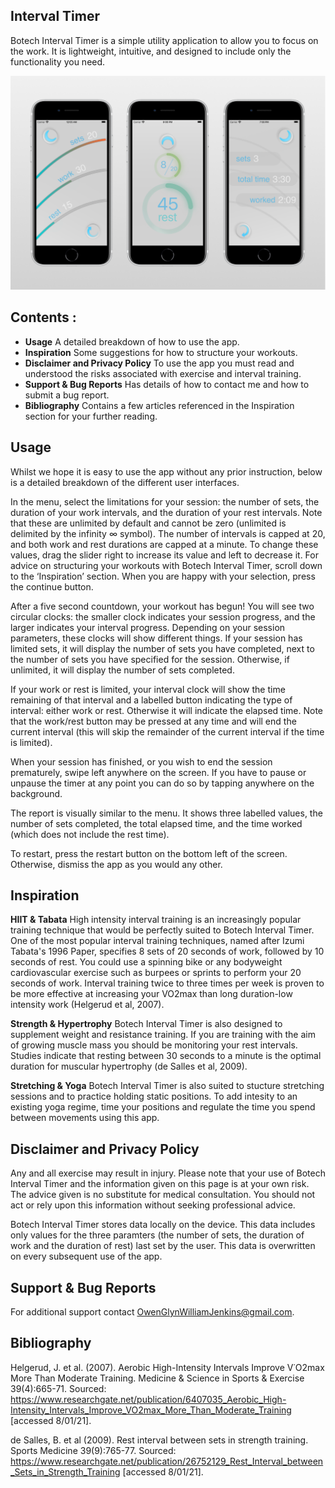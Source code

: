 ## Interval Timer

Botech Interval Timer is a simple utility application to allow you to focus on the work. It is lightweight, intuitive, and designed to include only the functionality you need.

![Image](https://raw.githubusercontent.com/OGWJ/IntervalTimer/gh-pages/FrameLight1024.png "test")

## Contents :
- **Usage**
	A detailed breakdown of how to use the app.
- **Inspiration**
	Some suggestions for how to structure your workouts.
- **Disclaimer and Privacy Policy**
	To use the app you must read and understood the risks associated with exercise and interval training.
- **Support & Bug Reports**
	Has details of how to contact me and how to submit a bug report.
- **Bibliography**
	Contains a few articles referenced in the Inspiration section for your further reading.

## Usage
Whilst we hope it is easy to use the app without any prior instruction, below is a detailed breakdown of the different user interfaces.

In the menu, select the limitations for your session: the number of sets, the duration of your work intervals, and the duration of your rest intervals. Note that these are unlimited by default and cannot be zero (unlimited is delimited by the infinity ∞ symbol). The number of intervals is capped at 20, and both work and rest durations are capped at a minute. To change these values, drag the slider right to increase its value and left to decrease it. For advice on structuring your workouts with Botech Interval Timer, scroll down to the ‘Inspiration’ section. When you are happy with your selection, press the continue button.

After a five second countdown, your workout has begun! You will see two circular clocks: the smaller clock indicates your session progress, and the larger indicates your interval progress. Depending on your session parameters, these clocks will show different things. If your session has limited sets, it will display the number of sets you have completed, next to the number of sets you have specified for the session. Otherwise, if unlimited, it will display the number of sets completed.

If your work or rest is limited, your interval clock will show the time remaining of that interval and a labelled button indicating the type of interval: either work or rest. Otherwise it will indicate the elapsed time. Note that the work/rest button may be pressed at any time and will end the current interval (this will skip the remainder of the current interval if the time is limited).

When your session has finished, or you wish to end the session prematurely, swipe left anywhere on the screen. If you have to pause or unpause the timer at any point you can do so by tapping anywhere on the background.

The report is visually similar to the menu. It shows three labelled values, the number of sets completed, the total elapsed time, and the time worked (which does not include the rest time).

To restart, press the restart button on the bottom left of the screen. Otherwise, dismiss the app as you would any other.

## Inspiration

**HIIT & Tabata**
High intensity interval training is an increasingly popular training technique that would be perfectly suited to Botech Interval Timer. One of the most popular interval training techniques, named after Izumi Tabata's 1996 Paper, specifies 8 sets of 20 seconds of work, followed by 10 seconds of rest. You could use a spinning bike or any bodyweight cardiovascular exercise such as burpees or sprints to perform your 20 seconds of work. Interval training twice to three times per week is proven to be more effective at increasing your VO2max than long duration-low intensity work (Helgerud et al, 2007).

**Strength & Hypertrophy**
Botech Interval Timer is also designed to supplement weight and resistance training. If you are training with the aim of growing muscle mass you should be monitoring your rest intervals. Studies indicate that resting between 30 seconds to a minute is the optimal duration for muscular hypertrophy (de Salles et al, 2009).

**Stretching & Yoga**
Botech Interval Timer is also suited to stucture stretching sessions and to practice holding static positions. To add intesity to an existing yoga regime, time your positions and regulate the time you spend between movements using this app.

## Disclaimer and Privacy Policy
Any and all exercise may result in injury. Please note that your use of Botech Interval Timer and the information given on this page is at your own risk. The advice given is no substitute for medical consultation. You should not act or rely upon this information without seeking professional advice.

Botech Interval Timer stores data locally on the device. This data includes only values for the three paramters (the number of sets, the duration of work and the duration of rest) last set by the user. This data is overwritten on every subsequent use of the app.

## Support & Bug Reports
For additional support contact [OwenGlynWilliamJenkins@gmail.com](OwenGlynWilliamJenkins@gmail.com).

## Bibliography
Helgerud, J. et al. (2007). Aerobic High-Intensity Intervals Improve V˙O2max More Than Moderate Training. Medicine & Science in Sports & Exercise 39(4):665-71. Sourced: https://www.researchgate.net/publication/6407035_Aerobic_High-Intensity_Intervals_Improve_VO2max_More_Than_Moderate_Training [accessed 8/01/21].

de Salles, B. et al (2009). Rest interval between sets in strength training. Sports Medicine 39(9):765-77. Sourced: https://www.researchgate.net/publication/26752129_Rest_Interval_between_Sets_in_Strength_Training [accessed 8/01/21].
